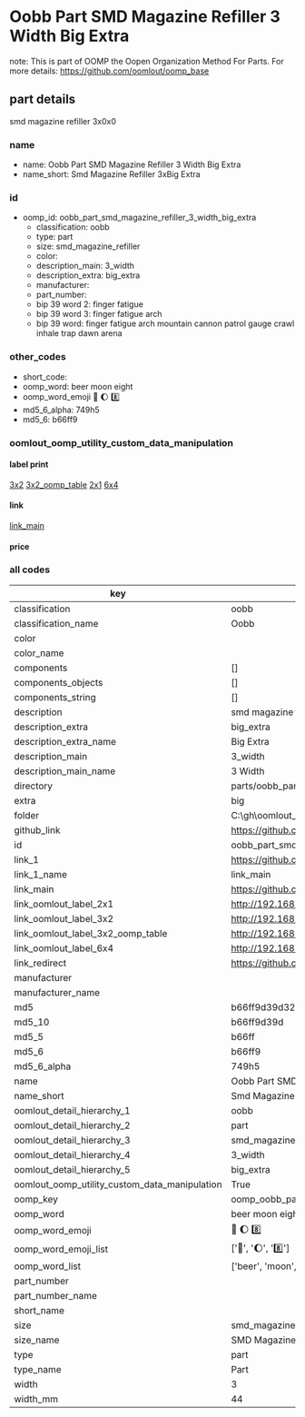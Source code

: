 # Oobb Part SMD Magazine Refiller 3 Width Big Extra  

note: This is part of OOMP the Oopen Organization Method For Parts. For more details: https://github.com/oomlout/oomp_base

##  part details
  



smd magazine refiller 3x0x0



### name
* name: Oobb Part SMD Magazine Refiller 3 Width Big Extra
* name_short: Smd Magazine Refiller 3xBig Extra
### id
* oomp_id: oobb_part_smd_magazine_refiller_3_width_big_extra
  * classification: oobb
  * type: part
  * size: smd_magazine_refiller
  * color: 
  * description_main: 3_width
  * description_extra: big_extra
  * manufacturer: 
  * part_number: 
  * bip 39 word 2: finger fatigue
  * bip 39 word 3: finger fatigue arch
  * bip 39 word: finger fatigue arch mountain cannon patrol gauge crawl inhale trap dawn arena

### other_codes
* short_code: 
* oomp_word: beer moon eight
* oomp_word_emoji :beer: :moon: :eight:
* md5_6_alpha: 749h5
* md5_6: b66ff9






### oomlout_oomp_utility_custom_data_manipulation
#### label print
[3x2](http://192.168.1.245:1112/?label=oomp%20749h5)
[3x2_oomp_table](http://192.168.1.108:1112/?label=oomp%20749h5)
[2x1](http://192.168.1.242:1112/?label=oomp%20749h5)
[6x4](http://192.168.1.55:1112/?label=oomp%20749h5)    

#### link

[link_main](https://github.com/oomlout/oomlout_oobb_version_4_generated_parts/tree/main/navigation_oomp/oobb/part/smd_magazine_refiller/3_width/big_extra/part)                              

#### price







### all codes 
| key | value |  
| --- | --- |  
| classification | oobb |  
| classification_name | Oobb |  
| color |  |  
| color_name |  |  
| components | [] |  
| components_objects | [] |  
| components_string | [] |  
| description | smd magazine refiller 3x0x0 |  
| description_extra | big_extra |  
| description_extra_name | Big Extra |  
| description_main | 3_width |  
| description_main_name | 3 Width |  
| directory | parts/oobb_part_smd_magazine_refiller_3_width_big_extra |  
| extra | big |  
| folder | C:\gh\oomlout_oobb_version_4_generated_parts\parts\oobb_part_smd_magazine_refiller_3_width_big_extra |  
| github_link | https://github.com/oomlout/oomlout_oomp_part_src/tree/main/parts/oobb_part_smd_magazine_refiller_3_width_big_extra |  
| id | oobb_part_smd_magazine_refiller_3_width_big_extra |  
| link_1 | https://github.com/oomlout/oomlout_oobb_version_4_generated_parts/tree/main/navigation_oomp/oobb/part/smd_magazine_refiller/3_width/big_extra/part |  
| link_1_name | link_main |  
| link_main | https://github.com/oomlout/oomlout_oobb_version_4_generated_parts/tree/main/navigation_oomp/oobb/part/smd_magazine_refiller/3_width/big_extra/part |  
| link_oomlout_label_2x1 | http://192.168.1.242:1112/?label=oomp%20749h5 |  
| link_oomlout_label_3x2 | http://192.168.1.245:1112/?label=oomp%20749h5 |  
| link_oomlout_label_3x2_oomp_table | http://192.168.1.108:1112/?label=oomp%20749h5 |  
| link_oomlout_label_6x4 | http://192.168.1.55:1112/?label=oomp%20749h5 |  
| link_redirect | https://github.com/oomlout/oomlout_oobb_version_4_generated_parts/tree/main/parts/oobb_smd_magazine_refiller_03_ex_big |  
| manufacturer |  |  
| manufacturer_name |  |  
| md5 | b66ff9d39d32ac128490b9081614f2b7 |  
| md5_10 | b66ff9d39d |  
| md5_5 | b66ff |  
| md5_6 | b66ff9 |  
| md5_6_alpha | 749h5 |  
| name | Oobb Part SMD Magazine Refiller 3 Width Big Extra |  
| name_short | Smd Magazine Refiller 3xBig Extra |  
| oomlout_detail_hierarchy_1 | oobb |  
| oomlout_detail_hierarchy_2 | part |  
| oomlout_detail_hierarchy_3 | smd_magazine_refiller |  
| oomlout_detail_hierarchy_4 | 3_width |  
| oomlout_detail_hierarchy_5 | big_extra |  
| oomlout_oomp_utility_custom_data_manipulation | True |  
| oomp_key | oomp_oobb_part_smd_magazine_refiller_3_width_big_extra |  
| oomp_word | beer moon eight |  
| oomp_word_emoji | :beer: :moon: :eight: |  
| oomp_word_emoji_list | [':beer:', ':moon:', ':eight:'] |  
| oomp_word_list | ['beer', 'moon', 'eight'] |  
| part_number |  |  
| part_number_name |  |  
| short_name |  |  
| size | smd_magazine_refiller |  
| size_name | SMD Magazine Refiller |  
| type | part |  
| type_name | Part |  
| width | 3 |  
| width_mm | 44 |  
